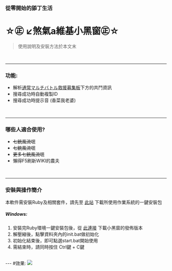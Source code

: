 ### 從零開始的舔丁生活
# ☆㊣ ↙煞氣a維基小黑窗㊣☆  
 >使用說明及安裝方法於本文末
 
<br />

---
### 功能:
* 解析[通常マルチバトル救援募集板](http://gbf-wiki.com/index.php?%C4%CC%BE%EF%A5%DE%A5%EB%A5%C1%A5%D0%A5%C8%A5%EB%B5%DF%B1%E7%CA%E7%BD%B8%C8%C4)下方的共鬥資訊
* 搜尋成功時自動複製ID
* 搜尋成功時提示音 (香菜我老婆)

<br />

 ---
### 哪些人適合使用?
* <del>七銃風流氓</del>
* <del>七銃風流氓</del>
* <del>更多七銃風流氓</del>
* 懶得F5刷新WIKI的農夫

</br>

---
### 安裝與操作簡介
本軟件需安裝Ruby及相關套件，請先至 [此站](http://railsinstaller.org/en) 下載所使用作業系統的一鍵安裝包

##### Windows:
1. 安裝完Ruby環境一鍵安裝包後，從 [此連接](https://github.com//TimWei/ZooeyPeroPero/archive/master.zip) 下載小黑窗的發佈版本
2. 解壓縮後，點擊資料夾內的init.bat做初始化
3. 初始化結束後，即可點選start.bat開始使用
4. 需結束時，請同時按住 Ctrl鍵 + C鍵

</br>
---
#效果:
<img src='http://i.imgur.com/of3dCHw.jpg'/>
